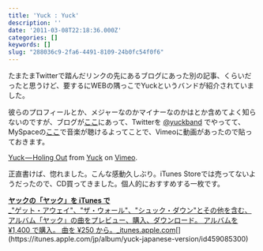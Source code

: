 ```yaml
---
title: 'Yuck : Yuck'
description: ''
date: '2011-03-08T22:18:36.000Z'
categories: []
keywords: []
slug: "288036c9-2fa6-4491-8109-24b0fc54f0f6"
---
```

たまたまTwitterで踏んだリンクの先にあるブログにあった別の記事、くらいだったと思うけど、要するにWEBの隅っこでYuckというバンドが紹介されていました。

彼らのプロフィールとか、メジャーなのかマイナーなのかはとか含めてよく知らないのですが、ブログが[ここ](http://yuckband.blogspot.com/)にあって、Twitterを [@yuckband](http://twitter.com/yuckband) でやってて、MySpaceの[ここ](http://www.myspace.com/yuckband)で音楽が聴けるよってことで、Vimeoに動画があったので貼っておきます。

[Yuck — Holing Out](http://vimeo.com/19406782) from [Yuck](http://vimeo.com/yuckband) on [Vimeo](http://vimeo.com).

正直書けば、惚れました。こんな感動久しぶり。iTunes Storeでは売ってないようだったので、CD買ってきました。個人的におすすめする一枚です。

[**ヤックの「ヤック」を iTunes で**  
_"ゲット・アウェイ"、"ザ・ウォール"、"シュック・ダウン"とその他を含む、アルバム「ヤック」の曲をプレビュー、購入、ダウンロード。 アルバムを ¥1,400 で購入。 曲を ¥250 から。_itunes.apple.com](https://itunes.apple.com/jp/album/yuck-japanese-version/id459085300 "https://itunes.apple.com/jp/album/yuck-japanese-version/id459085300")[](https://itunes.apple.com/jp/album/yuck-japanese-version/id459085300)